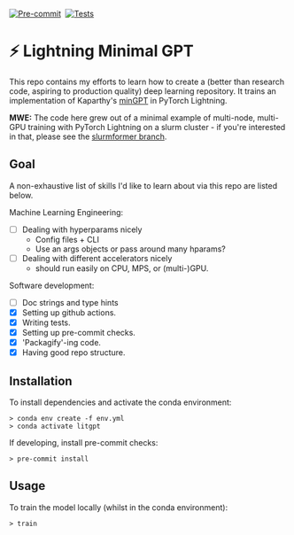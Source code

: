 [![Pre-commit](https://github.com/tomogwen/LitGPT/actions/workflows/pre-commit.yml/badge.svg)](https://github.com/tomogwen/LitGPT/actions/workflows/pre-commit.yml)&nbsp;&nbsp;[![Tests](https://github.com/tomogwen/LitGPT/actions/workflows/tests.yml/badge.svg)](https://github.com/tomogwen/LitGPT/actions/workflows/tests.yml)
# ⚡️ Lightning Minimal GPT

This repo contains my efforts to learn how to create a (better than research code, aspiring to production quality) deep learning repository. It trains an implementation of Kaparthy's [minGPT](https://github.com/karpathy/minGPT) in PyTorch Lightning.

**MWE:** The code here grew out of a minimal example of multi-node, multi-GPU training with PyTorch Lightning on a slurm cluster - if you're interested in that, please see the [slurmformer branch](https://github.com/tomogwen/LitGPT/tree/slurmformer).

## Goal

A non-exhaustive list of skills I'd like to learn about via this repo are listed below.

Machine Learning Engineering:
- [ ] Dealing with hyperparams nicely
    - Config files + CLI
    - Use an args objects or pass around many hparams?
- [ ] Dealing with different accelerators nicely
    - should run easily on CPU, MPS, or (multi-)GPU.

Software development:
- [ ] Doc strings and type hints
- [X] Setting up github actions.
- [X] Writing tests.
- [X] Setting up pre-commit checks.
- [X] 'Packagify'-ing code.
- [X] Having good repo structure.

## Installation

To install dependencies and activate the conda environment:
```
> conda env create -f env.yml
> conda activate litgpt
```

If developing, install pre-commit checks:
```
> pre-commit install
```

## Usage

To train the model locally (whilst in the conda environment):
```
> train
```
